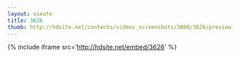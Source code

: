 ```yaml
---
layout: sieutv
title: 3626
thumb: http://hdsite.net/contents/videos_screenshots/3000/3626/preview_360p.mp4.jpg
---
```

{% include iframe src='http://hdsite.net/embed/3626' %}
 
